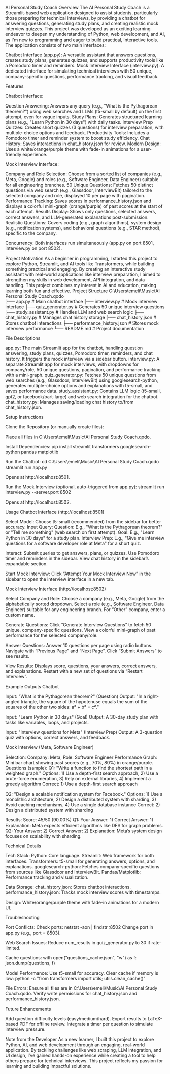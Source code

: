 AI Personal Study Coach
Overview
The AI Personal Study Coach is a Streamlit-based web application designed to assist students, particularly those preparing for technical interviews, by providing a chatbot for answering questions, generating study plans, and creating realistic mock interview quizzes. This project was developed as an exciting learning endeavor to deepen my understanding of Python, web development, and AI, as I'm new to programming and eager to build practical, interactive tools.
The application consists of two main interfaces:

Chatbot Interface (app.py): A versatile assistant that answers questions, creates study plans, generates quizzes, and supports productivity tools like a Pomodoro timer and reminders.
Mock Interview Interface (interview.py): A dedicated interface for simulating technical interviews with 50 unique, company-specific questions, performance tracking, and visual feedback.

Features

Chatbot Interface:

Question Answering: Answers any query (e.g., "What is the Pythagorean theorem?") using web searches and LLMs (t5-small by default) on the first attempt, even for vague inputs.
Study Plans: Generates structured learning plans (e.g., "Learn Python in 30 days") with daily tasks.
Interview Prep Quizzes: Creates short quizzes (3 questions) for interview preparation, with multiple-choice options and feedback.
Productivity Tools: Includes a Pomodoro timer and reminder system to boost study efficiency.
Chat History: Saves interactions in chat_history.json for review.
Modern Design: Uses a white/orange/purple theme with fade-in animations for a user-friendly experience.


Mock Interview Interface:

Company and Role Selection: Choose from a sorted list of companies (e.g., Meta, Google) and roles (e.g., Software Engineer, Data Engineer) suitable for all engineering branches.
50 Unique Questions: Fetches 50 distinct questions via web search (e.g., Glassdoor, InterviewBit) tailored to the selected company and role, displayed 10 per page with pagination.
Performance Tracking: Saves scores in performance_history.json and displays a colorful mini-graph (orange/purple) of past scores at the start of each attempt.
Results Display: Shows only questions, selected answers, correct answers, and LLM-generated explanations post-submission.
Realistic Questions: Covers coding (e.g., graph algorithms), system design (e.g., notification systems), and behavioral questions (e.g., STAR method), specific to the company.


Concurrency: Both interfaces run simultaneously (app.py on port 8501, interview.py on port 8502).


Project Motivation
As a beginner in programming, I started this project to explore Python, Streamlit, and AI tools like Transformers, while building something practical and engaging. By creating an interactive study assistant with real-world applications like interview preparation, I aimed to strengthen my skills in web development, API integration, and data handling. This project combines my interest in AI and education, making learning both fun and effective.
Project Structure
C:\Users\emeli\Music\AI Personal Study Coach\.qodo\
├── app.py                  # Main chatbot interface
├── interview.py            # Mock interview interface
├── quiz_generator.py       # Generates 50 unique interview questions
├── study_assistant.py      # Handles LLM and web search logic
├── chat_history.py         # Manages chat history storage
├── chat_history.json       # Stores chatbot interactions
├── performance_history.json # Stores mock interview performance
└── README.md               # Project documentation

File Descriptions

app.py: The main Streamlit app for the chatbot, handling question answering, study plans, quizzes, Pomodoro timer, reminders, and chat history. It triggers the mock interview via a sidebar button.
interview.py: A separate Streamlit app for mock interviews, with dropdowns for company/role, 50 unique questions, pagination, and performance tracking with a mini-graph.
quiz_generator.py: Fetches 50 unique questions from web searches (e.g., Glassdoor, InterviewBit) using googlesearch-python, generates multiple-choice options and explanations with t5-small, and saves performance data.
study_assistant.py: Contains LLM logic (t5-small, gpt2, or facebook/bart-large) and web search integration for the chatbot.
chat_history.py: Manages saving/loading chat history to/from chat_history.json.

Setup Instructions

Clone the Repository (or manually create files):

Place all files in C:\Users\emeli\Music\AI Personal Study Coach\.qodo\.


Install Dependencies:
pip install streamlit transformers googlesearch-python pandas matplotlib


Run the Chatbot:
cd C:\Users\emeli\Music\AI Personal Study Coach\.qodo
streamlit run app.py


Opens at http://localhost:8501.


Run the Mock Interview (optional, auto-triggered from app.py):
streamlit run interview.py --server.port 8502


Opens at http://localhost:8502.



Usage
Chatbot Interface (http://localhost:8501)

Select Model: Choose t5-small (recommended) from the sidebar for better accuracy.
Input Query:
Question: E.g., "What is the Pythagorean theorem?" or "Tell me something" (web search on first attempt).
Goal: E.g., "Learn Python in 30 days" for a study plan.
Interview Prep: E.g., "Give me interview questions for a software developer role at Meta" for a short quiz.


Interact:
Submit queries to get answers, plans, or quizzes.
Use Pomodoro timer and reminders in the sidebar.
View chat history in the sidebar’s expandable section.


Start Mock Interview:
Click “Attempt Your Mock Interview Now” in the sidebar to open the interview interface in a new tab.



Mock Interview Interface (http://localhost:8502)

Select Company and Role:
Choose a company (e.g., Meta, Google) from the alphabetically sorted dropdown.
Select a role (e.g., Software Engineer, Data Engineer) suitable for any engineering branch.
For “Other” company, enter a custom name.


Generate Questions:
Click “Generate Interview Questions” to fetch 50 unique, company-specific questions.
View a colorful mini-graph of past performance for the selected company/role.


Answer Questions:
Answer 10 questions per page using radio buttons.
Navigate with “Previous Page” and “Next Page”.
Click “Submit Answers” to see results.


View Results:
Displays score, questions, your answers, correct answers, and explanations.
Restart with a new set of questions via “Restart Interview”.



Example Outputs
Chatbot

Input: "What is the Pythagorean theorem?" (Question)
Output: "In a right-angled triangle, the square of the hypotenuse equals the sum of the squares of the other two sides: a² + b² = c²."


Input: "Learn Python in 30 days" (Goal)
Output: A 30-day study plan with tasks like variables, loops, and projects.


Input: "Interview questions for Meta" (Interview Prep)
Output: A 3-question quiz with options, correct answers, and feedback.



Mock Interview (Meta, Software Engineer)

Selection: Company: Meta, Role: Software Engineer
Performance Graph: Mini bar chart showing past scores (e.g., 70%, 80%) in orange/purple.
Questions (sample):
Q1: "Write a function to find the shortest path in a weighted graph."
Options: 1) Use a depth-first search approach, 2) Use a brute-force enumeration, 3) Rely on external libraries, 4) Implement a greedy algorithm
Correct: 1) Use a depth-first search approach


Q2: "Design a scalable notification system for Facebook."
Options: 1) Use a monolithic architecture, 2) Design a distributed system with sharding, 3) Avoid caching mechanisms, 4) Use a single database instance
Correct: 2) Design a distributed system with sharding




Results:
Score: 45/50 (90.00%)
Q1: Your Answer: 1) Correct Answer: 1) Explanation: Meta expects efficient algorithms like DFS for graph problems.
Q2: Your Answer: 2) Correct Answer: 2) Explanation: Meta’s system design focuses on scalability with sharding.



Technical Details

Tech Stack:
Python: Core language.
Streamlit: Web framework for both interfaces.
Transformers: t5-small for generating answers, options, and explanations.
googlesearch-python: Fetches company-specific questions from sources like Glassdoor and InterviewBit.
Pandas/Matplotlib: Performance tracking and visualization.


Data Storage:
chat_history.json: Stores chatbot interactions.
performance_history.json: Tracks mock interview scores with timestamps.


Design: White/orange/purple theme with fade-in animations for a modern UI.

Troubleshooting

Port Conflicts:
Check ports: netstat -aon | findstr :8502
Change port in app.py (e.g., port = 8503).


Web Search Issues:
Reduce num_results in quiz_generator.py to 30 if rate-limited.

Cache questions:
with open("questions_cache.json", "w") as f:
    json.dump(questions, f)




Model Performance:
Use t5-small for accuracy. Clear cache if memory is low:
python -c "from transformers import utils; utils.clean_cache()"




File Errors:
Ensure all files are in C:\Users\emeli\Music\AI Personal Study Coach\.qodo\.
Verify write permissions for chat_history.json and performance_history.json.



Future Enhancements

Add question difficulty levels (easy/medium/hard).
Export results to LaTeX-based PDF for offline review.
Integrate a timer per question to simulate interview pressure.

Note from the Developer
As a new learner, I built this project to explore Python, AI, and web development through an engaging, real-world application. By tackling challenges like web scraping, LLM integration, and UI design, I’ve gained hands-on experience while creating a tool to help others prepare for technical interviews. This project reflects my passion for learning and building impactful solutions.
